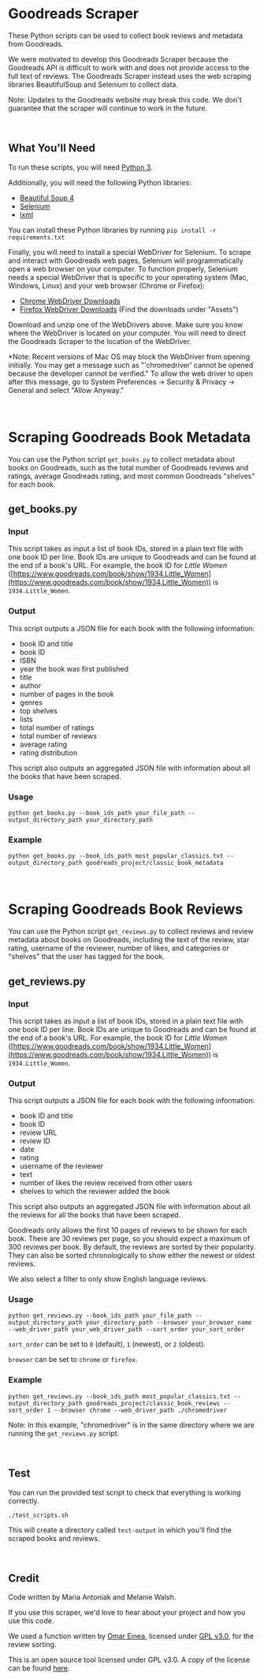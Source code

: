 # Goodreads Scraper

These Python scripts can be used to collect book reviews and metadata from Goodreads.

We were motivated to develop this Goodreads Scraper because the Goodreads API is difficult to work with and does not provide access to the full text of reviews. The Goodreads Scraper instead uses the web scraping libraries BeautifulSoup and Selenium to collect data.

Note: Updates to the Goodreads website may break this code. We don't guarantee that the scraper will continue to work in the future.

<br>

## What You'll Need

To run these scripts, you will need [Python 3](https://www.anaconda.com/distribution/).

Additionally, you will need the following Python libraries:
- [Beautiful Soup 4](https://www.crummy.com/software/BeautifulSoup/bs4/doc/#installing-beautiful-soup)
- [Selenium](https://selenium-python.readthedocs.io/installation.html)
- [lxml](https://www.crummy.com/software/BeautifulSoup/bs4/doc/#installing-a-parser)

You can install these Python libraries by running `pip install -r requirements.txt`

Finally, you will need to install a special WebDriver for Selenium. To scrape and interact with Goodreads web pages, Selenium will programmatically open a web browser on your computer. To function properly, Selenium needs a special WebDriver that is specific to your operating system (Mac, Windows, Linux) and your web browser (Chrome or Firefox):

- [Chrome WebDriver Downloads](https://chromedriver.chromium.org/downloads)
- [Firefox WebDriver Downloads](https://github.com/mozilla/geckodriver/releases) (Find the downloads under "Assets")

Download and unzip one of the WebDrivers above. Make sure you know where the WebDriver is located on your computer. You will need to direct the Goodreads Scraper to the location of the WebDriver.

*Note: Recent versions of Mac OS may block the WebDriver from opening initially. You may get a message such as "'chromedriver' cannot be opened because the developer cannot be verified." To allow the web driver to open after this message, go to System Preferences -> Security & Privacy -> General and select "Allow Anyway."

<br>

# Scraping Goodreads Book Metadata

You can use the Python script `get_books.py` to collect metadata about books on Goodreads, such as the total number of Goodreads reviews and ratings, average Goodreads rating, and most common Goodreads "shelves" for each book. 

## get_books.py

### Input

This script takes as input a list of book IDs, stored in a plain text file with one book ID per line. Book IDs are unique to Goodreads and can be found at the end of a book's URL. For example, the book ID for *Little Women* ([https://www.goodreads.com/book/show/1934.Little_Women](https://www.goodreads.com/book/show/1934.Little_Women)) is `1934.Little_Women`. 

### Output

This script outputs a JSON file for each book with the following information:

- book ID and title
- book ID 
- ISBN
- year the book was first published
- title
- author
- number of pages in the book
- genres
- top shelves
- lists
- total number of ratings
- total number of reviews
- average rating
- rating distribution

This script also outputs an aggregated JSON file with information about all the books that have been scraped.

### Usage

`python get_books.py --book_ids_path your_file_path --output_directory_path your_directory_path`

### Example

`python get_books.py --book_ids_path most_popular_classics.txt --output_directory_path goodreads_project/classic_book_metadata`

<br>

# Scraping Goodreads Book Reviews

You can use the Python script `get_reviews.py` to collect reviews and review metadata about books on Goodreads, including the text of the review, star rating, username of the reviewer, number of likes, and categories or "shelves" that the user has tagged for the book.

## get_reviews.py

### Input

This script takes as input a list of book IDs, stored in a plain text file with one book ID per line. Book IDs are unique to Goodreads and can be found at the end of a book's URL. For example, the book ID for *Little Women* ([https://www.goodreads.com/book/show/1934.Little_Women](https://www.goodreads.com/book/show/1934.Little_Women)) is `1934.Little_Women`. 

### Output

This script outputs a JSON file for each book with the following information:
- book ID and title
- book ID
- review URL
- review ID
- date
- rating
- username of the reviewer
- text
- number of likes the review received from other users
- shelves to which the reviewer added the book

This script also outputs an aggregated JSON file with information about all the reviews for all the books that have been scraped.

Goodreads only allows the first 10 pages of reviews to be shown for each book. There are 30 reviews per page, so you should expect a maximum of 300 reviews per book. By default, the reviews are sorted by their popularity. They can also be sorted chronologically to show either the newest or oldest reviews.

We also select a filter to only show English language reviews. 

### Usage

`python get_reviews.py --book_ids_path your_file_path --output_directory_path your_directory_path --browser your_browser_name --web_driver_path your_web_driver_path --sort_order your_sort_order`

`sort_order` can be set to `0` (default), `1` (newest), or `2` (oldest).

`browser` can be set to `chrome` or `firefox`. 

### Example

`python get_reviews.py --book_ids_path most_popular_classics.txt --output_directory_path goodreads_project/classic_book_reviews --sort_order 1 --browser chrome --web_driver_path ./chromedriver`

Note: In this example, "chromedriver" is in the same directory where we are running the `get_reviews.py` script.

<br>

## Test

You can run the provided test script to check that everything is working correctly.

`./test_scripts.sh`

This will create a directory called `test-output` in which you'll find the scraped books and reviews.

<br>

## Credit

Code written by Maria Antoniak and Melanie Walsh.

If you use this scraper, we'd love to hear about your project and how you use this code.

We used a function written by [Omar Einea](https://github.com/OmarEinea/GoodReadsScraper), licensed under [GPL v3.0](https://github.com/OmarEinea/GoodReadsScraper/blob/master/LICENSE.md), for the review sorting.

This is an open source tool licensed under GPL v3.0. A copy of the license can be found [here](https://github.com/OmarEinea/GoodReadsScraper/blob/master/LICENSE.md).
